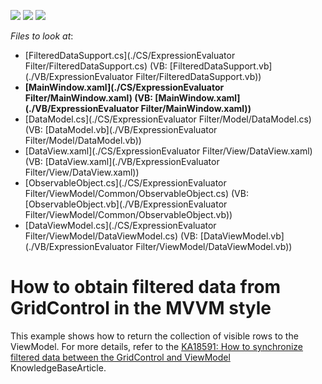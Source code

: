 <!-- default badges list -->
![](https://img.shields.io/endpoint?url=https://codecentral.devexpress.com/api/v1/VersionRange/128652034/13.1.4%2B)
[![](https://img.shields.io/badge/Open_in_DevExpress_Support_Center-FF7200?style=flat-square&logo=DevExpress&logoColor=white)](https://supportcenter.devexpress.com/ticket/details/E4173)
[![](https://img.shields.io/badge/📖_How_to_use_DevExpress_Examples-e9f6fc?style=flat-square)](https://docs.devexpress.com/GeneralInformation/403183)
<!-- default badges end -->
<!-- default file list -->
*Files to look at*:

* [FilteredDataSupport.cs](./CS/ExpressionEvaluator Filter/FilteredDataSupport.cs) (VB: [FilteredDataSupport.vb](./VB/ExpressionEvaluator Filter/FilteredDataSupport.vb))
* **[MainWindow.xaml](./CS/ExpressionEvaluator Filter/MainWindow.xaml) (VB: [MainWindow.xaml](./VB/ExpressionEvaluator Filter/MainWindow.xaml))**
* [DataModel.cs](./CS/ExpressionEvaluator Filter/Model/DataModel.cs) (VB: [DataModel.vb](./VB/ExpressionEvaluator Filter/Model/DataModel.vb))
* [DataView.xaml](./CS/ExpressionEvaluator Filter/View/DataView.xaml) (VB: [DataView.xaml](./VB/ExpressionEvaluator Filter/View/DataView.xaml))
* [ObservableObject.cs](./CS/ExpressionEvaluator Filter/ViewModel/Common/ObservableObject.cs) (VB: [ObservableObject.vb](./VB/ExpressionEvaluator Filter/ViewModel/Common/ObservableObject.vb))
* [DataViewModel.cs](./CS/ExpressionEvaluator Filter/ViewModel/DataViewModel.cs) (VB: [DataViewModel.vb](./VB/ExpressionEvaluator Filter/ViewModel/DataViewModel.vb))
<!-- default file list end -->
# How to obtain filtered data from GridControl in the MVVM style


<p>This example shows how to return the collection of visible rows to the ViewModel. For more details, refer to the <a href="https://www.devexpress.com/Support/Center/p/KA18591">KA18591: How to synchronize filtered data between the GridControl and ViewModel</a> KnowledgeBaseArticle.</p>

<br/>


